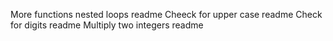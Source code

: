More functions nested loops readme
Cheeck for upper case readme
Check for digits readme
Multiply two integers readme

